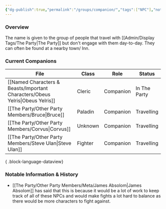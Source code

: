 ```yaml
---
{"dg-publish":true,"permalink":"/groups/companion/","tags":["NPC"],"noteIcon":""}
---
```


### Overview
The name is given to the group of people that travel with [[Admin/Display Tags/The Party\|The Party]] but don't engage with them day-to-day. They can often be found at a nearby town/ Inn.

### Current Companions
| File                                                                             | Class   | Role      | Status       |
| -------------------------------------------------------------------------------- | ------- | --------- | ------------ |
| [[Named Characters & Beasts/Important Characters/Obeus Yelris\|Obeus Yelris]] | Cleric  | Companion | In The Party |
| [[The Party/Other Party Members/Bruce\|Bruce]]                                | Paladin | Companion | Travelling   |
| [[The Party/Other Party Members/Corvus\|Corvus]]                              | Unknown | Companion | Travelling   |
| [[The Party/Other Party Members/Steve Ulan\|Steve Ulan]]                      | Fighter | Companion | Travelling   |

{ .block-language-dataview}

### Notable Information & History 
- [[The Party/Other Party Members/Meta/James Absolom\|James Absolom]] has said that this is because it would be a lot of work to keep track of all of these NPCs and would make fights a lot hard to balance as there would be more characters to fight against. 